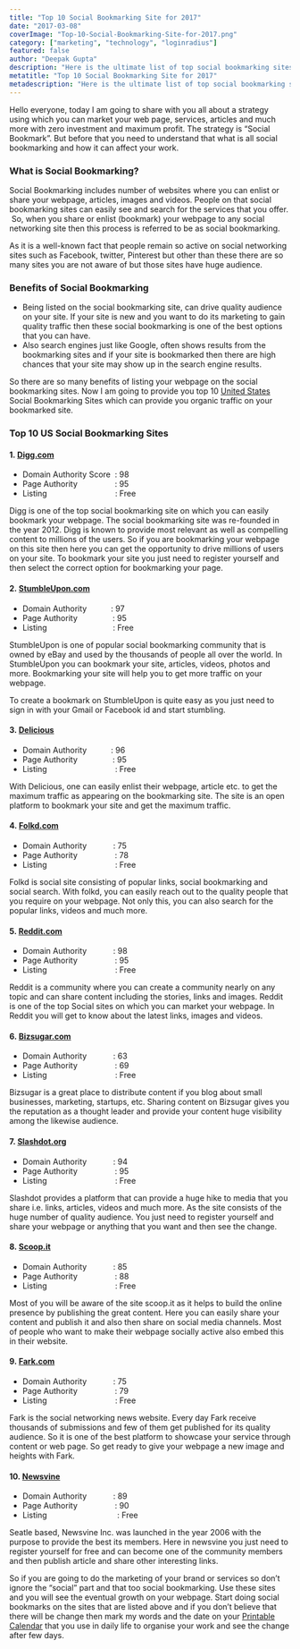 ```yaml
---
title: "Top 10 Social Bookmarking Site for 2017"
date: "2017-03-08"
coverImage: "Top-10-Social-Bookmarking-Site-for-2017.png"
category: ["marketing", "technology", "loginradius"]
featured: false 
author: "Deepak Gupta"
description: "Here is the ultimate list of top social bookmarking sites for 2017, ready for you to start your free promotion. Start submitting now."
metatitle: "Top 10 Social Bookmarking Site for 2017"
metadescription: "Here is the ultimate list of top social bookmarking sites for 2017, ready for you to start your free promotion. Start submitting now."
---
```


Hello everyone, today I am going to share with you all about a strategy using which you can market your web page, services, articles and much more with zero investment and maximum profit. The strategy is “Social Bookmark”. But before that you need to understand that what is all social bookmarking and how it can affect your work.

### **What is Social Bookmarking?**

Social Bookmarking includes number of websites where you can enlist or share your webpage, articles, images and videos. People on that social bookmarking sites can easily see and search for the services that you offer.  So, when you share or enlist (bookmark) your webpage to any social networking site then this process is referred to be as social bookmarking.

As it is a well-known fact that people remain so active on social networking sites such as Facebook, twitter, Pinterest but other than these there are so many sites you are not aware of but those sites have huge audience.

### **Benefits of Social Bookmarking**

- Being listed on the social bookmarking site, can drive quality audience on your site. If your site is new and you want to do its marketing to gain quality traffic then these social bookmarking is one of the best options that you can have.
- Also search engines just like Google, often shows results from the bookmarking sites and if your site is bookmarked then there are high chances that your site may show up in the search engine results.

So there are so many benefits of listing your webpage on the social bookmarking sites. Now I am going to provide you top 10 [United States](http://unitedstatesmapz.com/) Social Bookmarking Sites which can provide you organic traffic on your bookmarked site.

### **Top 10 US Social Bookmarking Sites**

#### **1. [Digg.com](http://www.digg.com)**

- Domain Authority Score  : 98
- Page Authority                 : 95
- Listing                               : Free

Digg is one of the top social bookmarking site on which you can easily bookmark your webpage. The social bookmarking site was re-founded in the year 2012. Digg is known to provide most relevant as well as compelling content to millions of the users. So if you are bookmarking your webpage on this site then here you can get the opportunity to drive millions of users on your site. To bookmark your site you just need to register yourself and then select the correct option for bookmarking your page.

#### **2. [StumbleUpon.com](http://www.stumbleupon.com)**

- Domain Authority           : 97
- Page Authority                : 95
- Listing                              : Free

StumbleUpon is one of popular social bookmarking community that is owned by eBay and used by the thousands of people all over the world. In StumbleUpon you can bookmark your site, articles, videos, photos and more. Bookmarking your site will help you to get more traffic on your webpage.

To create a bookmark on StumbleUpon is quite easy as you just need to sign in with your Gmail or Facebook id and start stumbling.

#### **3. [Delicious](https://del.icio.us/)**

- Domain Authority           : 96
- Page Authority                : 95
- Listing                               : Free 

With Delicious, one can easily enlist their webpage, article etc. to get the maximum traffic as appearing on the bookmarking site. The site is an open platform to bookmark your site and get the maximum traffic.

#### **4. [Folkd.com](http://www.folkd.com/)**

- Domain Authority            : 75
- Page Authority                 : 78
- Listing                               : Free

Folkd is social site consisting of popular links, social bookmarking and social search. With folkd, you can easily reach out to the quality people that you require on your webpage. Not only this, you can also search for the popular links, videos and much more.

#### **5. [Reddit.com](https://www.reddit.com/)**

- Domain Authority            : 98
- Page Authority                 : 95
- Listing                               : Free 

Reddit is a community where you can create a community nearly on any topic and can share content including the stories, links and images. Reddit is one of the top Social sites on which you can market your webpage. In Reddit you will get to know about the latest links, images and videos.

#### **6. [Bizsugar.com](http://www.bizsugar.com/)**

- Domain Authority            : 63
- Page Authority                 : 69
- Listing                               : Free

Bizsugar is a great place to distribute content if you blog about small businesses, marketing, startups, etc. Sharing content on Bizsugar gives you the reputation as a thought leader and provide your content huge visibility among the likewise audience.

#### **7. [Slashdot.org](https://slashdot.org/)**

- Domain Authority            : 94
- Page Authority                 : 95
- Listing                               : Free

Slashdot provides a platform that can provide a huge hike to media that you share i.e. links, articles, videos and much more. As the site consists of the huge number of quality audience. You just need to register yourself and share your webpage or anything that you want and then see the change.

#### **8. [Scoop.it](http://www.scoop.it/)**

- Domain Authority            : 85
- Page Authority                 : 88
- Listing                               : Free

Most of you will be aware of the site scoop.it as it helps to build the online presence by publishing the great content. Here you can easily share your content and publish it and also then share on social media channels. Most of people who want to make their webpage socially active also embed this in their website.

#### **9. [Fark.com](http://www.fark.com/)**

- Domain Authority            : 75
- Page Authority                 : 79
- Listing                               : Free

Fark is the social networking news website. Every day Fark receive thousands of submissions and few of them get published for its quality audience. So it is one of the best platform to showcase your service through content or web page. So get ready to give your webpage a new image and heights with Fark.

#### **10. [Newsvine](https://www.newsvine.com/)**

- Domain Authority            : 89
- Page Authority                 : 90
- Listing                                : Free

Seatle based, Newsvine Inc. was launched in the year 2006 with the purpose to provide the best its members. Here in newsvine you just need to register yourself for free and can become one of the community members and then publish article and share other interesting links.

So if you are going to do the marketing of your brand or services so don’t ignore the “social” part and that too social bookmarking. Use these sites and you will see the eventual growth on your webpage. Start doing social bookmarks on the sites that are listed above and if you don’t believe that there will be change then mark my words and the date on your [Printable Calendar](http://printablecalendartemplates.com/) that you use in daily life to organise your work and see the change after few days.
